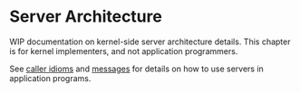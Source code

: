 # Server Architecture

WIP documentation on kernel-side server architecture details. This chapter is for kernel implementers, and not application programmers.

See [caller idioms](ch07-02-caller-idioms.md) and [messages](ch07-00-messages.md) for details on how to use servers in application programs.
